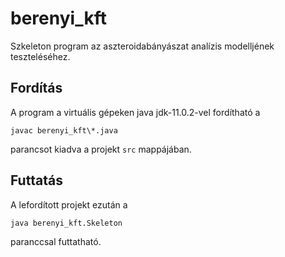 # berenyi_kft

Szkeleton program az aszteroidabányászat analízis modelljének teszteléséhez.

## Fordítás

A program a virtuális gépeken java jdk-11.0.2-vel fordítható a

```
javac berenyi_kft\*.java
```

parancsot kiadva a projekt ``src`` mappájában.

## Futtatás

A lefordított projekt ezután a

```
java berenyi_kft.Skeleton
```

paranccsal futtatható.